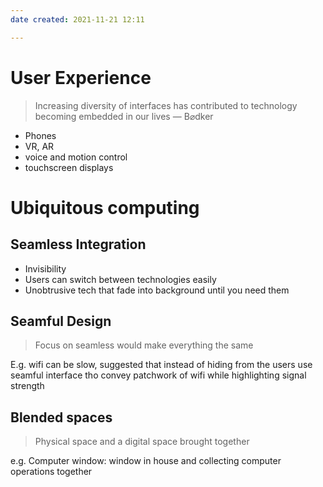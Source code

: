 ```yaml
---
date created: 2021-11-21 12:11

---
```


# User Experience

> Increasing diversity of interfaces has contributed to technology becoming embedded in our lives — B$\varnothing$dker

- Phones
- VR, AR
- voice and motion control
- touchscreen displays

# Ubiquitous computing

## Seamless Integration

- Invisibility
- Users can switch between technologies easily
- Unobtrusive tech that fade into background until you need them

## Seamful Design

> Focus on seamless would make everything the same

E.g. wifi can be slow, suggested that instead of hiding from the users use seamful interface tho convey patchwork of wifi while highlighting signal strength

## Blended spaces

> Physical space and a digital space brought together

e.g. Computer window: window in house and collecting computer operations together
